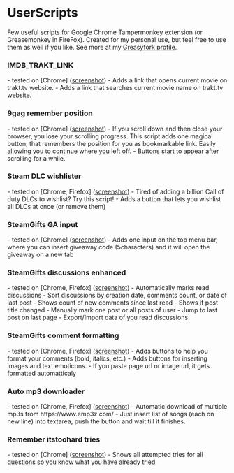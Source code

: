 # UserScripts
Few useful scripts for Google Chrome Tampermonkey extension (or Greasemonkey in FireFox). Created for my personal use, but feel free to use them as well if you like. See more at my <a href="https://greasyfork.org/en/users/55159-bladito">Greasyfork profile</a>.

<h3>IMDB_TRAKT_LINK</h3>
- tested on [Chrome] (<a href="https://i.imgur.com/oP9p6Qk.jpg">screenshot</a>)
- Adds a link that opens current movie on trakt.tv website.
- Adds a link that searches current movie name on trakt.tv website.

<h3>9gag remember position</h3>
- tested on [Chrome] (<a href="http://i.imgur.com/xa8MMgE.png">screenshot</a>)
- If you scroll down and then close your browser, you lose your scrolling progress. This script adds one magical button, that remembers the position for you as bookmarkable link. Easily allowing you to continue where you left off.
- Buttons start to appear after scrolling for a while.

<h3>Steam DLC wishlister</h3>
- tested on [Chrome, Firefox] (<a href="http://i.imgur.com/i7UAVxA.png">screenshot</a>)
- Tired of adding a billion Call of duty DLCs to wishlist? Try this script!
- Adds a button that lets you wishlist all DLCs at once (or remove them)

<h3>SteamGifts GA input</h3>
- tested on [Chrome] (<a href="http://i.imgur.com/3H2aFHZ.png">screenshot</a>)
- Adds one input on the top menu bar, where you can insert giveaway code (5characters) and it will open the giveaway on a new tab

<h3>SteamGifts discussions enhanced</h3>
- tested on [Chrome, Firefox] (<a href="http://i.imgur.com/94XCx7D.png">screenshot</a>)
- Automatically marks read discussions
- Sort discussions by creation date, comments count, or date of last post
- Shows count of new comments since last read
- Shows if post title changed
- Manually mark one post or all posts of user
- Jump to last post on last page
- Export/Import data of you read discussions

<h3>SteamGifts comment formatting</h3>
- tested on [Chrome, Firefox] (<a href="http://i.imgur.com/2GLH9QU.png">screenshot</a>)
- Adds buttons to help you format your comments (bold, italics, etc.)
- Adds buttons for inserting images and text emoticons.
- If you paste page url or image url, it gets formatted automatticaly

<h3>Auto mp3 downloader</h3>
- tested on [Chrome, Firefox] (<a href="http://i.imgur.com/uQkEI9H.png">screenshot</a>)
- Automatic download of multiple mp3s from https://www.emp3z.com/
- Just insert list of songs (each on new line) into textarea, push the button and wait till it finishes.

<h3>Remember itstoohard tries</h3>
- tested on [Chrome] (<a href="http://i.imgur.com/LoWhJaD.png">screenshot</a>)
- Shows all attempted tries for all questions so you know what you have already tried.
